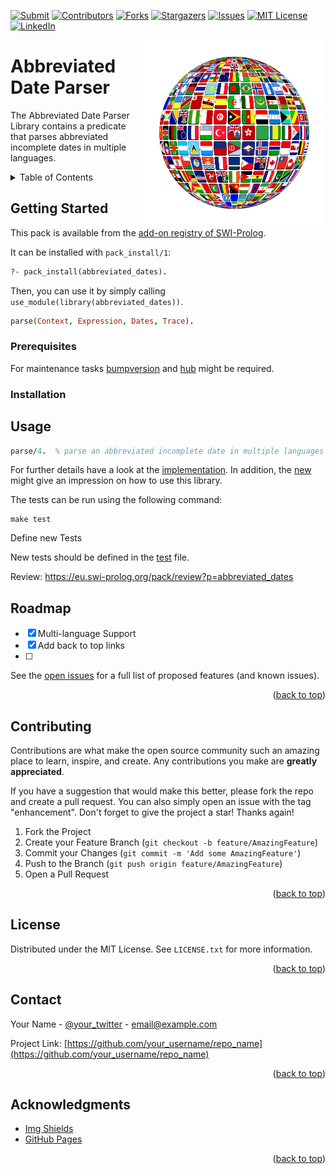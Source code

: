 <!-- PROJECT SHIELDS -->
[![Submit][submit-shield]][submit-url]
[![Contributors][contributors-shield]][contributors-url]
[![Forks][forks-shield]][forks-url]
[![Stargazers][stars-shield]][stars-url]
[![Issues][issues-shield]][issues-url]
[![MIT License][license-shield]][license-url]
[![LinkedIn][linkedin-shield]][linkedin-url]

<img src=".github/flags-jakearchibald.github.io-scour.svg?raw=true" width="50%" align="right" style="border:20px solid white">

# Abbreviated Date Parser

The Abbreviated Date Parser Library contains a predicate that parses abbreviated incomplete dates in multiple languages.

<!-- TABLE OF CONTENTS -->
<details>
  <summary>Table of Contents</summary>
  <ol>
    <li>
      <a href="#getting-started">Getting Started</a>
      <ul>
        <li><a href="#prerequisites">Prerequisites</a></li>
        <li><a href="#installation">Installation</a></li>
      </ul>
    </li>
    <li><a href="#usage">Usage</a></li>
    <li><a href="#roadmap">Roadmap</a></li>
    <li><a href="#contributing">Contributing</a></li>
    <li><a href="#license">License</a></li>
    <li><a href="#contact">Contact</a></li>
    <li><a href="#acknowledgments">Acknowledgments</a></li>
  </ol>
</details>

## Getting Started

This pack is available from the [add-on registry of SWI-Prolog](http://www.swi-prolog.org/pack/list).

It can be installed with `pack_install/1`:

```prolog
?- pack_install(abbreviated_dates).
```

Then, you can use it by simply calling `use_module(library(abbreviated_dates))`.

```prolog 
parse(Context, Expression, Dates, Trace).
```

### Prerequisites

For maintenance tasks [bumpversion](https://github.com/peritus/bumpversion) and [hub](https://github.com/github/hub)
might be required.

### Installation

## Usage

```prolog
parse/4.  % parse an abbreviated incomplete date in multiple languages (today, tomorrow, etc).
```
For further details have a look at the [implementation](prolog/abbreviated_dates.pl). In addition, the
[new](prolog/abbreviated_dates.plt) might give an impression on how to use this library.

The tests can be run using the following command:

```shell
make test
```
Define new Tests

New tests should be defined in the [test](prolog/abbreviated_dates.plt) file.

Review: 
https://eu.swi-prolog.org/pack/review?p=abbreviated_dates

## Roadmap
- [x] Multi-language Support
- [x] Add back to top links
- [ ] 

See the [open issues](https://github.com///issues) for a full list of proposed features (and known issues).

<p align="right">(<a href="#readme-top">back to top</a>)</p>

## Contributing

Contributions are what make the open source community such an amazing place to learn, inspire, and create. Any contributions
you make are **greatly appreciated**.

If you have a suggestion that would make this better, please fork the repo and create a pull request. You can also simply
open an issue with the tag "enhancement". Don't forget to give the project a star! Thanks again!

1. Fork the Project
2. Create your Feature Branch (`git checkout -b feature/AmazingFeature`)
3. Commit your Changes (`git commit -m 'Add some AmazingFeature'`)
4. Push to the Branch (`git push origin feature/AmazingFeature`)
5. Open a Pull Request

<p align="right">(<a href="#readme-top">back to top</a>)</p>

## License

Distributed under the MIT License. See `LICENSE.txt` for more information.

<p align="right">(<a href="#readme-top">back to top</a>)</p>

## Contact

Your Name - [@your_twitter](https://twitter.com/your_username) - email@example.com

Project Link: [https://github.com/your_username/repo_name](https://github.com/your_username/repo_name)

<p align="right">(<a href="#readme-top">back to top</a>)</p>

## Acknowledgments

* [Img Shields](https://shields.io)
* [GitHub Pages](https://pages.github.com)

<p align="right">(<a href="#readme-top">back to top</a>)</p>

<!-- MARKDOWN LINKS & IMAGES -->
<!-- https://www.markdownguide.org/basic-syntax/#reference-style-links -->
[submit-shield]: https://github.com/crgz/abbreviated_dates/actions/workflows/submit.yml/badge.svg
[submit-url]: https://github.com/crgz/abbreviated_dates/actions/workflows/submit.yml
[contributors-shield]: https://img.shields.io/github/contributors/crgz/abbreviated_dates.svg
[contributors-url]: https://github.com/crgz/abbreviated_dates/graphs/contributors
[forks-shield]: https://img.shields.io/github/forks/crgz/abbreviated_dates.svg
[forks-url]: https://github.com/crgz/abbreviated_dates/network/members
[stars-shield]: https://img.shields.io/github/stars/crgz/abbreviated_dates.svg
[stars-url]: https://github.com/crgz/abbreviated_dates/stargazers
[issues-shield]: https://img.shields.io/github/issues/crgz/abbreviated_dates.svg
[issues-url]: https://github.com/crgz/abbreviated_dates/issues
[license-shield]: https://img.shields.io/github/license/crgz/abbreviated_dates.svg
[license-url]: https://github.com/crgz/abbreviated_dates/blob/master/LICENSE.txt
[linkedin-shield]: https://img.shields.io/badge/-LinkedIn-black.svg?logo=linkedin&colorB=555
[linkedin-url]: https://linkedin.com/in/crgz
